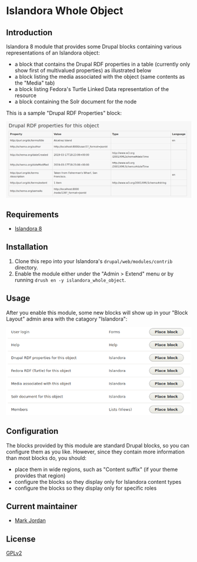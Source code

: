 # Islandora Whole Object

## Introduction

Islandora 8 module that provides some Drupal blocks containing various representations of an Islandora object:

* a block that contains the Drupal RDF properties in a table (currently only show first of multivalued properties) as illustrated below
* a block listing the media associated with the object (same contents as the "Media" tab)
* a block listing Fedora's Turtle Linked Data representation of the resource
* a block containing the Solr document for the node

This is a sample "Drupal RDF Properties" block:

![sample RDF properties block](docs/rdf_properties.png)

## Requirements

* [Islandora 8](https://github.com/Islandora-CLAW/islandora)

## Installation

1. Clone this repo into your Islandora's `drupal/web/modules/contrib` directory.
1. Enable the module either under the "Admin > Extend" menu or by running `drush en -y islandora_whole_object`.

## Usage

After you enable this module, some new blocks will show up in your "Block Layout" admin area with the catagory "Islandora":

![overview](docs/blocks_list.png)

## Configuration

The blocks provided by this module are standard Drupal blocks, so you can configure them as you like. However, since they contain more information than most blocks do, you should:

* place them in wide regions, such as "Content suffix" (if your theme provides that region)
* configure the blocks so they display only for Islandora content types
* configure the blocks so they display only for specific roles

## Current maintainer

* [Mark Jordan](https://github.com/mjordan)

## License

[GPLv2](http://www.gnu.org/licenses/gpl-2.0.txt)
